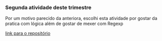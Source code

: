 
### Segunda atividade deste trimestre

Por um motivo parecido da anteriora, escolhi esta atividade por gostar da pratica com lógica além de gostar de mexer com Regexp

[link para o repositório](https://github.com/NicolasSNichnig/AtividadeRegEx)